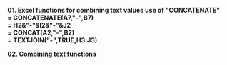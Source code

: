 <b>01. Excel functions for combining text values use of "CONCATENATE"
<br> = CONCATENATE(A7,"-",B7)
<br> = H2&"-"&I2&"-"&J2 
<br> = CONCAT(A2,"-",B2) 
<br> = TEXTJOIN("-",TRUE,H3:J3) 

<b>02. Combining text functions
